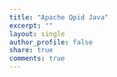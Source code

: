 ```yaml
---
title: "Apache Qpid Java" 
excerpt: ""
layout: single
author_profile: false
share: true
comments: true
---
```


